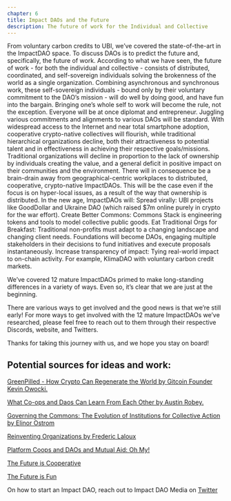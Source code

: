 ```yaml
---
chapter: 6
title: Impact DAOs and the Future
description: The future of work for the Individual and Collective
---
```


From voluntary carbon credits to UBI, we’ve covered the state-of-the-art in the ImpactDAO space. To discuss DAOs is to predict the future and, specifically, the future of work. According to what we have seen, the future of work - for both the individual and collective - consists of distributed, coordinated, and self-sovereign individuals solving the brokenness of the world as a single organization. 
	Combining asynchronous and synchronous work, these self-sovereign individuals - bound only by their voluntary commitment to the DAO’s mission - will do well by doing good, and have fun into the bargain. Bringing one’s whole self to work will become the rule, not the exception. Everyone will be at once diplomat and entrepreneur. Juggling various commitments and alignments to various DAOs will be standard. 
	With widespread access to the Internet and near total smartphone adoption, cooperative crypto-native collectives will flourish, while traditional hierarchical organizations decline, both their attractiveness to potential talent and in effectiveness in achieving their respective goals/missions. 
Traditional organizations will decline in proportion to the lack of ownership by individuals creating the value, and a general deficit in positive impact on their communities and the environment. There will in consequence be a brain-drain away from geographical-centric workplaces to distributed, cooperative, crypto-native ImpactDAOs. This will be the case even if the focus is on hyper-local issues, as a result of the way that ownership is distributed. 
In the new age, ImpactDAOs will:
Spread virally: UBI projects like GoodDollar and Ukraine DAO (which raised $7m online purely in crypto for the war effort).
Create Better Commons: Commons Stack is engineering tokens and tools to model collective public goods. 
Eat Traditional Orgs for Breakfast: Traditional non-profits must adapt to a changing landscape and changing client needs. Foundations will become DAOs, engaging multiple stakeholders in their decisions to fund initiatives and execute proposals instantaneously. 
Increase transparency of impact: Tying real-world impact to on-chain activity. For example, KlimaDAO with voluntary carbon credit markets. 

We’ve covered 12 mature ImpactDAOs primed to make long-standing differences in a variety of ways. Even so, it’s clear that we are just at the beginning. 

There are various ways to get involved and the good news is that we’re still early! For more ways to get involved with the 12 mature ImpactDAOs we’ve researched, please feel free to reach out to them through their respective Discords, website, and Twitters.

Thanks for taking this journey with us, and we hope you stay on board!


## Potential sources for ideas and work:

[GreenPilled - How Crypto Can Regenerate the World by Gitcoin Founder Kevin Owocki.](https://store.gitcoin.co/products/green-pill-book-digital-edition)

[What Co-ops and Daos Can Learn From Each Other by Austin Robey.](https://www.fwb.help/editorial/what-co-ops-and-daos-can-learn-from-each-other)

[Governing the Commons: The Evolution of Institutions for Collective Action by Elinor Ostrom ](https://www.goodreads.com/book/show/1048424.Governing_the_Commons)

[Reinventing Organizations by Frederic Laloux](https://www.reinventingorganizations.com/)

[Platform Coops and DAOs and Mutual Aid: Oh My!](https://www.maxgrok.com/posts/daos-coops-mutual-aid)

[The Future is Cooperative](https://www.maxgrok.com/posts/future-is-cooperative)

[The Future is Fun](https://www.maxgrok.com/posts/future-is-fun)

On how to start an Impact DAO, reach out to Impact DAO Media on [Twitter](https://twitter.com/home)
